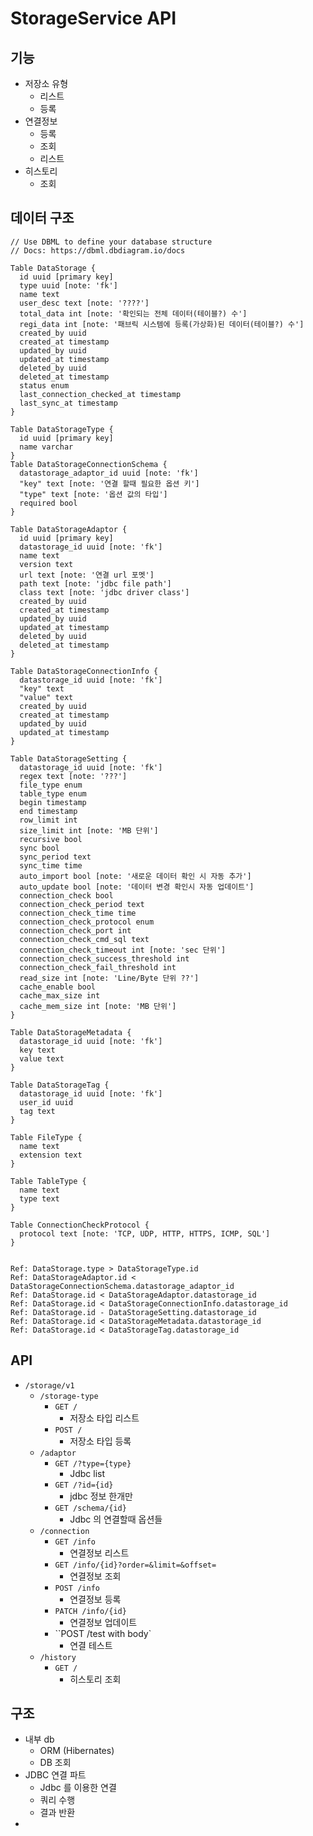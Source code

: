 # StorageService API

## 기능

- 저장소 유형
  - 리스트
  - 등록
- 연결정보
  - 등록
  - 조회
  - 리스트
- 히스토리
  - 조회

## 데이터 구조

```
// Use DBML to define your database structure
// Docs: https://dbml.dbdiagram.io/docs

Table DataStorage {
  id uuid [primary key]
  type uuid [note: 'fk']
  name text
  user_desc text [note: '????']
  total_data int [note: '확인되는 전체 데이터(테이블?) 수']
  regi_data int [note: '패브릭 시스템에 등록(가상화)된 데이터(테이블?) 수']
  created_by uuid
  created_at timestamp
  updated_by uuid
  updated_at timestamp
  deleted_by uuid
  deleted_at timestamp
  status enum
  last_connection_checked_at timestamp
  last_sync_at timestamp
}

Table DataStorageType {
  id uuid [primary key]
  name varchar
}
Table DataStorageConnectionSchema {
  datastorage_adaptor_id uuid [note: 'fk']
  "key" text [note: '연결 할때 필요한 옵션 키']
  "type" text [note: '옵션 값의 타입']
  required bool
}

Table DataStorageAdaptor {
  id uuid [primary key]
  datastorage_id uuid [note: 'fk']
  name text
  version text
  url text [note: '연결 url 포멧']
  path text [note: 'jdbc file path']
  class text [note: 'jdbc driver class']
  created_by uuid
  created_at timestamp
  updated_by uuid
  updated_at timestamp
  deleted_by uuid
  deleted_at timestamp
}

Table DataStorageConnectionInfo {
  datastorage_id uuid [note: 'fk']
  "key" text
  "value" text
  created_by uuid
  created_at timestamp
  updated_by uuid
  updated_at timestamp
}

Table DataStorageSetting {
  datastorage_id uuid [note: 'fk']
  regex text [note: '???']
  file_type enum
  table_type enum
  begin timestamp
  end timestamp
  row_limit int
  size_limit int [note: 'MB 단위']
  recursive bool
  sync bool
  sync_period text
  sync_time time
  auto_import bool [note: '새로운 데이터 확인 시 자동 추가']
  auto_update bool [note: '데이터 변경 확인시 자동 업데이트']
  connection_check bool
  connection_check_period text
  connection_check_time time
  connection_check_protocol enum
  connection_check_port int
  connection_check_cmd_sql text
  connection_check_timeout int [note: 'sec 단위']
  connection_check_success_threshold int
  connection_check_fail_threshold int
  read_size int [note: 'Line/Byte 단위 ??']
  cache_enable bool
  cache_max_size int
  cache_mem_size int [note: 'MB 단위']
}

Table DataStorageMetadata {
  datastorage_id uuid [note: 'fk']
  key text
  value text
}

Table DataStorageTag {
  datastorage_id uuid [note: 'fk']
  user_id uuid
  tag text
}

Table FileType {
  name text
  extension text
}

Table TableType {
  name text
  type text
}

Table ConnectionCheckProtocol {
  protocol text [note: 'TCP, UDP, HTTP, HTTPS, ICMP, SQL']
}


Ref: DataStorage.type > DataStorageType.id
Ref: DataStorageAdaptor.id < DataStorageConnectionSchema.datastorage_adaptor_id
Ref: DataStorage.id < DataStorageAdaptor.datastorage_id
Ref: DataStorage.id < DataStorageConnectionInfo.datastorage_id
Ref: DataStorage.id - DataStorageSetting.datastorage_id
Ref: DataStorage.id < DataStorageMetadata.datastorage_id
Ref: DataStorage.id < DataStorageTag.datastorage_id

```

## API

- `/storage/v1`
  - `/storage-type`
    - `GET /`
      - 저장소 타입 리스트
    - `POST /`
      - 저장소 타입 등록
  - `/adaptor`
    - `GET /?type={type}`
      - Jdbc list 
    - `GET /?id={id}`
      - jdbc 정보 한개만  
    - `GET /schema/{id}`
      - Jdbc 의 연결할때 옵션들
  - `/connection`
    - `GET /info` 
      - 연결정보 리스트
    - `GET /info/{id}?order=&limit=&offset=`
      - 연결정보 조회
    - `POST /info`
      - 연결정보 등록
    - `PATCH /info/{id}`
      - 연결정보 업데이트
    - ``POST /test with body`
      - 연결 테스트
  - `/history`
    - `GET /`
      - 히스토리 조회

## 구조

- 내부 db
  - ORM (Hibernates)
  - DB 조회
- JDBC 연결 파트
  - Jdbc 를 이용한 연결
  - 쿼리 수행
  - 결과 반환
- 